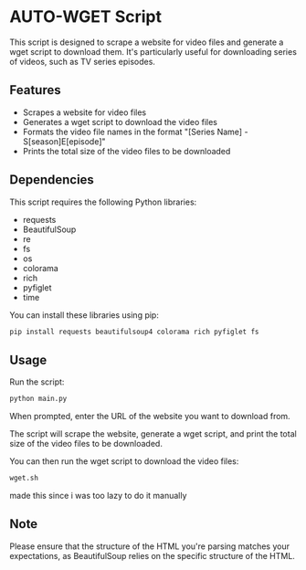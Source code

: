 # AUTO-WGET Script

This script is designed to scrape a website for video files and generate a wget script to download them. It's particularly useful for downloading series of videos, such as TV series episodes.

## Features

- Scrapes a website for video files
- Generates a wget script to download the video files
- Formats the video file names in the format "[Series Name] - S[season]E[episode]"
- Prints the total size of the video files to be downloaded

## Dependencies

This script requires the following Python libraries:

- requests
- BeautifulSoup
- re
- fs
- os
- colorama
- rich
- pyfiglet
- time

You can install these libraries using pip:

```bash
pip install requests beautifulsoup4 colorama rich pyfiglet fs
```

## Usage

Run the script:

```bash
python main.py
```

When prompted, enter the URL of the website you want to download from.

The script will scrape the website, generate a wget script, and print the total size of the video files to be downloaded.

You can then run the wget script to download the video files:

```bash
wget.sh
```

made this since i was too lazy to do it manually 

## Note

Please ensure that the structure of the HTML you're parsing matches your expectations, as BeautifulSoup relies on the specific structure of the HTML.
